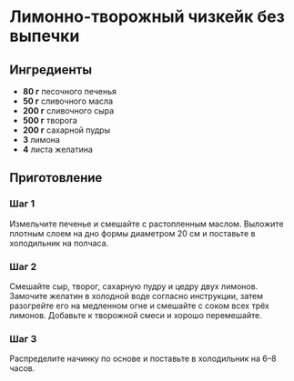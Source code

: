 # Лимонно-творожный чизкейк без выпечки

## Ингредиенты

- **80 г** песочного печенья
- **50 г** сливочного масла
- **200 г** сливочного сыра
- **500 г** творога
- **200 г** сахарной пудры
- **3** лимона
- **4** листа желатина

## Приготовление

### Шаг 1

Измельчите печенье и смешайте с растопленным маслом. Выложите плотным слоем на дно формы диаметром 20 см и поставьте в холодильник на полчаса.

### Шаг 2

Смешайте сыр, творог, сахарную пудру и цедру двух лимонов. Замочите желатин в холодной воде согласно инструкции, затем разогрейте его на медленном огне и смешайте с соком всех трёх лимонов. Добавьте к творожной смеси и хорошо перемешайте.

### Шаг 3

Распределите начинку по основе и поставьте в холодильник на 6–8 часов.

